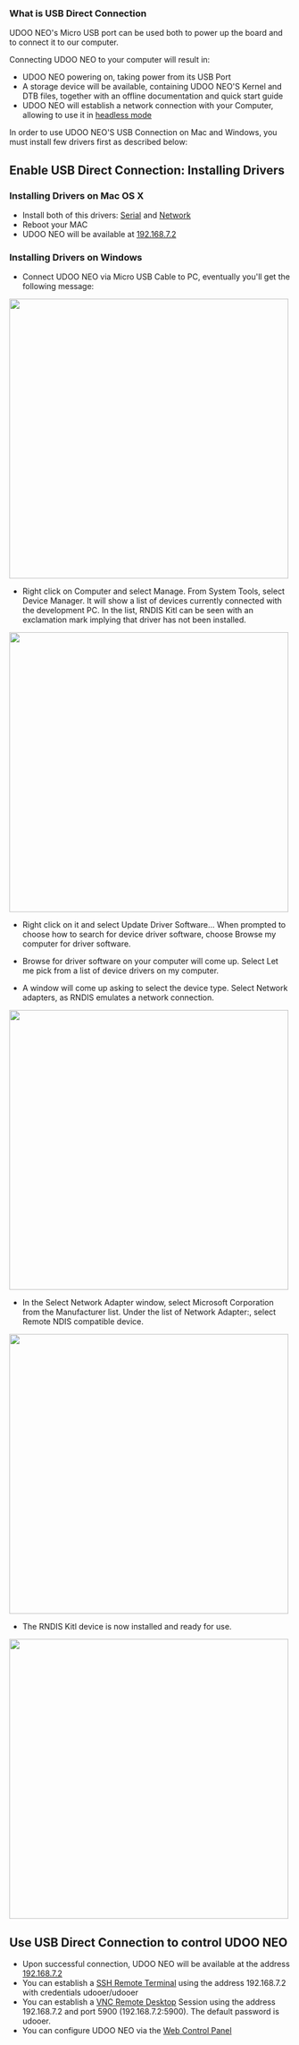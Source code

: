 ### What is USB Direct Connection

UDOO NEO's Micro USB port can be used both to power up the board and to connect it to our computer.

Connecting UDOO NEO to your computer will result in:

* UDOO NEO powering on, taking power from its USB Port
* A storage device will be available, containing UDOO NEO'S Kernel and DTB files, together with an offline documentation and quick start guide
* UDOO NEO will establish a network connection with your Computer, allowing to use it in [headless mode](../Getting_Started/Use_as_a_headless_IoT_Device.html)

In order to use UDOO NEO'S USB Connection on Mac and Windows, you must install few drivers first as described below:

## Enable USB Direct Connection: Installing Drivers

### Installing Drivers on Mac OS X 

* Install both of this drivers: [Serial](../driversandtools/Mac%20USB%20Drivers/EnergiaFTDIDrivers2.2.18.pkg) and [Network](../driversandtools/Mac%20USB%20Drivers/HoRNDIS.pkg)
* Reboot your MAC
* UDOO NEO will be available at [192.168.7.2](http://192.168.7.2)

### Installing Drivers on Windows

* Connect UDOO NEO via Micro USB Cable to PC, eventually you'll get the following message:

<img style="width:500px;" src="../img/win_drv/wd_01.jpg">

* Right click on Computer and select Manage. From System Tools, select Device Manager. It will show a list of devices currently connected with the development PC. In the list, RNDIS Kitl can be seen with an exclamation mark implying that driver has not been installed.

<img style="width:500px;" src="../img/win_drv/wd_02.jpg">

* Right click on it and select Update Driver Software... When prompted to choose how to search for device driver software, choose Browse my computer for driver software.

* Browse for driver software on your computer will come up. Select Let me pick from a list of device drivers on my computer.

* A window will come up asking to select the device type. Select Network adapters, as RNDIS emulates a network connection.

<img style="width:500px;" src="../img/win_drv/wd_03.jpg">

* In the Select Network Adapter window, select Microsoft Corporation from the Manufacturer list. Under the list of Network Adapter:, select Remote NDIS compatible device.

<img style="width:500px;" src="../img/win_drv/wd_04.jpg">

* The RNDIS Kitl device is now installed and ready for use.

<img style="width:500px;" src="../img/win_drv/wd_05.jpg">

## Use USB Direct Connection to control UDOO NEO

* Upon successful connection, UDOO NEO will be available at the address [192.168.7.2](http://192.168.7.2)
* You can establish a <a href="../Basic_Setup/Remote_Terminal_(SSH).html">SSH Remote Terminal</a> using the address 192.168.7.2 with credentials udooer/udooer
* You can establish a <a href="../Basic_Setup/Remote_Desktop_(VNC).html">VNC Remote Desktop</a> Session using the address 192.168.7.2 and port 5900 (192.168.7.2:5900). The default password is udooer.
* You can configure UDOO NEO via the [Web Control Panel](../Basic_Setup/Web_Control_Panel.html)


